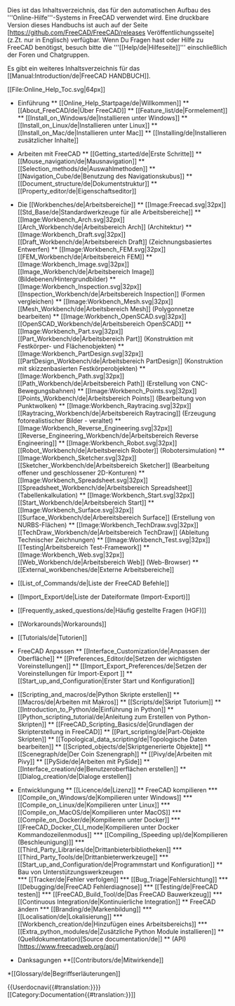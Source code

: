 <languages/>

Dies ist das Inhaltsverzeichnis, das für den automatischen Aufbau des '''Online-Hilfe'''-Systems in FreeCAD verwendet wird. Eine druckbare Version dieses Handbuchs ist auch auf der Seite [https://github.com/FreeCAD/FreeCAD/releases Veröffentlichungsseite] (z.Zt. nur in Englisch) verfügbar. Wenn Du Fragen hast oder Hilfe zu FreeCAD benötigst, besuch bitte die '''[[Help/de|Hilfeseite]]''' einschließlich der Foren und Chatgruppen. 

Es gibt ein weiteres Inhaltsverzeichnis für das [[Manual:Introduction/de|FreeCAD HANDBUCH]].

[[File:Online_Help_Toc.svg|64px]]

* Einführung
** [[Online_Help_Startpage/de|Willkommen]]
** [[About_FreeCAD/de|Über FreeCAD]]
** [[Feature_list/de|Formelement]]
** [[Install_on_Windows/de|Installieren unter Windows]]
** [[Install_on_Linux/de|Installieren unter Linux]]
** [[Install_on_Mac/de|Installieren unter Mac]]
** [[Installing/de|Installieren zusätzlicher Inhalte]]

* Arbeiten mit FreeCAD
** [[Getting_started/de|Erste Schritte]]
** [[Mouse_navigation/de|Mausnavigation]]
** [[Selection_methods/de|Auswahlmethoden]]
** [[Navigation_Cube/de|Benutzung des Navigationskubus]]
** [[Document_structure/de|Dokumentstruktur]]
** [[Property_editor/de|Eigenschaftseditor]]

* Die [[Workbenches/de|Arbeitsbereiche]]
** [[Image:Freecad.svg|32px]] [[Std_Base/de|Standardwerkzeuge für alle Arbeitsbereiche]]
** [[Image:Workbench_Arch.svg|32px]][[Arch_Workbench/de|Arbeitsbereich Arch]] (Architektur)
** [[Image:Workbench_Draft.svg|32px]][[Draft_Workbench/de|Arbeitsbereich Draft]] (Zeichnungsbasiertes Entwerfen)
** [[Image:Workbench_FEM.svg|32px]][[FEM_Workbench/de|Arbeitsbereich FEM]] 
** [[Image:Workbench_Image.svg|32px]][[Image_Workbench/de|Arbeitsbereich Image]] (Bildebenen/Hintergrundbilder)
** [[Image:Workbench_Inspection.svg|32px]][[Inspection_Workbench/de|Arbeitsbereich Inspection]] (Formen vergleichen)
** [[Image:Workbench_Mesh.svg|32px]][[Mesh_Workbench/de|Arbeitsbereich Mesh]] (Polygonnetze bearbeiten)
** [[Image:Workbench_OpenSCAD.svg|32px]][[OpenSCAD_Workbench/de|Arbeitsbereich OpenSCAD]] 
** [[Image:Workbench_Part.svg|32px]][[Part_Workbench/de|Arbeitsbereich Part]] (Konstruktion mit Festkörper- und Flächenobjekten)
** [[Image:Workbench_PartDesign.svg|32px]][[PartDesign_Workbench/de|Arbeitsbereich PartDesign]] (Konstruktion mit skizzenbasierten Festkörperobjekten)
** [[Image:Workbench_Path.svg|32px]][[Path_Workbench/de|Arbeitsbereich Path]] (Erstellung von CNC-Bewegungsbahnen)
** [[Image:Workbench_Points.svg|32px]][[Points_Workbench/de|Arbeitsbereich Points]] (Bearbeitung von Punktwolken)
** [[Image:Workbench_Raytracing.svg|32px]][[Raytracing_Workbench/de|Arbeitsbereich Raytracing]] (Erzeugung fotorealistischer Bilder - veraltet)
** [[Image:Workbench_Reverse_Engineering.svg|32px]][[Reverse_Engineering_Workbench/de|Arbeitsbereich Reverse Engineering]]
** [[Image:Workbench_Robot.svg|32px]][[Robot_Workbench/de|Arbeitsbereich Roboter]] (Robotersimulation)
** [[Image:Workbench_Sketcher.svg|32px]][[Sketcher_Workbench/de|Arbeitsbereich Sketcher]] (Bearbeitung offener und geschlossener 2D-Konturen)
** [[Image:Workbench_Spreadsheet.svg|32px]][[Spreadsheet_Workbench/de|Arbeitsbereich Spreadsheet]] (Tabellenkalkulation)
** [[Image:Workbench_Start.svg|32px]][[Start_Workbench/de|Arbeitsbereich Start]] 
** [[Image:Workbench_Surface.svg|32px]][[Surface_Workbench/de|Arbereitsbereich Surface]] (Erstellung von NURBS-Flächen)
** [[Image:Workbench_TechDraw.svg|32px]][[TechDraw_Workbench/de|Arbeitsbereich TechDraw]] (Ableitung Technischer Zeichnungen)
** [[Image:Workbench_Test.svg|32px]] [[Testing|Arbeitsbereich Test-Framework]]
** [[Image:Workbench_Web.svg|32px]][[Web_Workbench/de|Arbeitsbereich Web]] (Web-Browser)
** [[External_workbenches/de|Externe Arbeitsbereiche]]

* [[List_of_Commands/de|Liste der FreeCAD Befehle]]

* [[Import_Export/de|Liste der Dateiformate (Import-Export)]]

* [[Frequently_asked_questions/de|Häufig gestellte Fragen (HGF)]]

* [[Workarounds|Workarounds]]

* [[Tutorials/de|Tutorien]]

* FreeCAD Anpassen
** [[Interface_Customization/de|Anpassen der Oberfläche]]
** [[Preferences_Editor/de|Setzen der wichtigsten Voreinstellungen]]
** [[Import_Export_Preferences/de|Setzen der Voreinstellungen für Import-Export ]]
** [[Start_up_and_Configuration|Erster Start und Konfiguration]]

* [[Scripting_and_macros/de|Python Skripte erstellen]]
** [[Macros/de|Arbeiten mit Makros]]
** [[Scripts/de|Skript Tutorium]]
** [[Introduction_to_Python/de|Einführung in Python]]
** [[Python_scripting_tutorial/de|Anleitung zum Erstellen von Python-Skripten]]
** [[FreeCAD_Scripting_Basics/de|Grundlagen der Skripterstellung in FreeCAD]]
** [[Part_scripting/de|Part-Objekte Skripten]]
** [[Topological_data_scripting/de|Topologische Daten bearbeiten]]
** [[Scripted_objects/de|Skriptgenerierte Objekte]]
** [[Scenegraph/de|Der Coin Szenengraph]]
** [[Pivy/de|Arbeiten mit Pivy]]
** [[PySide/de|Arbeiten mit PySide]]
** [[Interface_creation/de|Benutzeroberflächen erstellen]]
** [[Dialog_creation/de|Dialoge erstellen]]

* Entwicklungung
** [[Licence/de|Lizenz]]
** FreeCAD kompilieren
*** [[Compile_on_Windows/de|Kompilieren unter Windows]]
*** [[Compile_on_Linux/de|Kompilieren unter Linux]]
*** [[Compile_on_MacOS/de|Kompilieren unter MacOS]]
*** [[Compile_on_Docker/de|Kompilieren unter Docker]]
*** [[FreeCAD_Docker_CLI_mode|Kompilieren unter Docker Kommandozeilenmodus]]
*** [[Compiling_(Speeding up)/de|Kompilieren (Beschleunigung)]]
*** [[Third_Party_Libraries/de|Drittanbieterbibliotheken]]
*** [[Third_Party_Tools/de|Drittanbieterwerkzeuge]]
*** [[Start_up_and_Configuration/de|Programmstart und Konfiguration]]
** Bau von Unterstützungswerkzeugen  
*** [[Tracker/de|Fehler verfolgen]]
*** [[Bug_Triage|Fehlersichtung]]
*** [[Debugging/de|FreeCAD Fehlerdiagnose]]
*** [[Testing/de|FreeCAD testen]]
*** [[FreeCAD_Build_Tool/de|Das FreeCAD Bauwerkzeug]]
*** [[Continuous Integration/de|Kontinuierliche Integration]]
** FreeCAD ändern
*** [[Branding/de|Markenbildung]] 
*** [[Localisation/de|Lokalisierung]]
*** [[Workbench_creation/de|Hinzufügen eines Arbeitsbereichs]]
*** [[Extra_python_modules/de|Zusätzliche Python Module installieren]]
** (Quelldokumentation)[Source documentation/de|]
** (API)[https://www.freecadweb.org/api/]

* Danksagungen
**[[Contributors/de|Mitwirkende]]

*[[Glossary/de|Begriffserläuterungen]]


{{Userdocnavi{{#translation:}}}}
[[Category:Documentation{{#translation:}}]]
